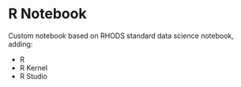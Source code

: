 # R Notebook

Custom notebook based on RHODS standard data science notebook, adding:

* R
* R Kernel
* R Studio
